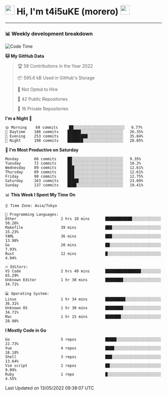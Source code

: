 <!-- Title -->
<h1>
    <img src="https://emojis.slackmojis.com/emojis/images/1600385609/10490/cactuar.gif?1600385609" width="30"/> 
    Hi, I'm t4i5uKE (morero) 
    <img src="https://emojis.slackmojis.com/emojis/images/1600385609/10490/cactuar.gif?1600385609" width="30"/>
</h1>

---

<h3> 📊 Weekly development breakdown </h3>
<!-- waka-readme-stats -->

<!--START_SECTION:waka-->
![Code Time](http://img.shields.io/badge/Code%20Time-1%2C045%20hrs%205%20mins-blue)

**🐱 My GitHub Data** 

> 🏆 58 Contributions in the Year 2022
 > 
> 📦 595.6 kB Used in GitHub's Storage 
 > 
> 🚫 Not Opted to Hire
 > 
> 📜 42 Public Repositories 
 > 
> 🔑 16 Private Repositories  
 > 
**I'm a Night 🦉** 

```text
🌞 Morning    69 commits     ██░░░░░░░░░░░░░░░░░░░░░░░   9.77% 
🌆 Daytime    186 commits    ██████░░░░░░░░░░░░░░░░░░░   26.35% 
🌃 Evening    253 commits    █████████░░░░░░░░░░░░░░░░   35.84% 
🌙 Night      198 commits    ███████░░░░░░░░░░░░░░░░░░   28.05%

```
📅 **I'm Most Productive on Saturday** 

```text
Monday       66 commits     ██░░░░░░░░░░░░░░░░░░░░░░░   9.35% 
Tuesday      72 commits     ██░░░░░░░░░░░░░░░░░░░░░░░   10.2% 
Wednesday    89 commits     ███░░░░░░░░░░░░░░░░░░░░░░   12.61% 
Thursday     89 commits     ███░░░░░░░░░░░░░░░░░░░░░░   12.61% 
Friday       90 commits     ███░░░░░░░░░░░░░░░░░░░░░░   12.75% 
Saturday     163 commits    █████░░░░░░░░░░░░░░░░░░░░   23.09% 
Sunday       137 commits    ████░░░░░░░░░░░░░░░░░░░░░   19.41%

```


📊 **This Week I Spent My Time On** 

```text
⌚︎ Time Zone: Asia/Tokyo

💬 Programming Languages: 
Other                    2 hrs 10 mins       ████████████░░░░░░░░░░░░░   50.26% 
Makefile                 39 mins             ███░░░░░░░░░░░░░░░░░░░░░░   15.23% 
YAML                     36 mins             ███░░░░░░░░░░░░░░░░░░░░░░   13.98% 
Go                       20 mins             ██░░░░░░░░░░░░░░░░░░░░░░░   7.93% 
Rust                     12 mins             █░░░░░░░░░░░░░░░░░░░░░░░░   4.94%

🔥 Editors: 
VS Code                  2 hrs 49 mins       ████████████████░░░░░░░░░   65.29% 
Unknown Editor           1 hr 30 mins        ████████░░░░░░░░░░░░░░░░░   34.71%

💻 Operating System: 
Linux                    1 hr 34 mins        █████████░░░░░░░░░░░░░░░░   36.31% 
Unknown OS               1 hr 30 mins        ████████░░░░░░░░░░░░░░░░░   34.71% 
Mac                      1 hr 15 mins        ███████░░░░░░░░░░░░░░░░░░   28.98%

```

**I Mostly Code in Go** 

```text
Go                       5 repos             █████░░░░░░░░░░░░░░░░░░░░   22.73% 
Vue                      4 repos             ████░░░░░░░░░░░░░░░░░░░░░   18.18% 
Shell                    3 repos             ███░░░░░░░░░░░░░░░░░░░░░░   13.64% 
Vim script               2 repos             ██░░░░░░░░░░░░░░░░░░░░░░░   9.09% 
Ruby                     1 repo              █░░░░░░░░░░░░░░░░░░░░░░░░   4.55%

```



 Last Updated on 13/05/2022 09:38:07 UTC
<!--END_SECTION:waka-->
